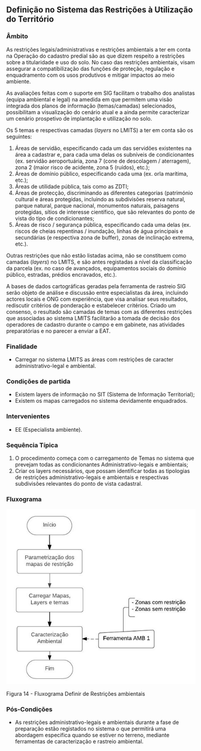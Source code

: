 ## Definição no Sistema das Restrições à Utilização do Território

### Âmbito

As restrições legais/administrativas e restrições ambientais a ter em conta na Operação do cadastro predial são as que dizem respeito a restrições sobre a titularidade e uso do solo. No caso das restrições ambientais, visam assegurar a compatibilização das funções de proteção, regulação e enquadramento com os usos produtivos e mitigar impactos ao meio ambiente.

As avaliações feitas com o suporte em SIG facilitam o trabalho dos analistas \(equipa ambiental e legal\) na amedida em que permitem uma visão integrada dos planos de informação \(temas/camadas\) selecionados, possibilitam a visualização do cenário atual e a ainda permite caracterizar um cenário prospetivo de implantação e utilização no solo.

Os 5 temas e respectivas camadas \(_layers_ no LMITS\) a ter em conta são os seguintes:

1. Áreas de servidão, especificando cada um das servidões existentes na área a cadastrar e, para cada uma delas os subníveis de condicionantes \(ex. servidão aeroportuária, zona 7 \(cone de descolagem / aterragem\), zona 2 \(maior risco de acidente, zona 5 \(ruídos\), etc.\);
2. Áreas de domínio público, especificando cada uma \(ex. orla marítima, etc.\);
3. Áreas de utilidade pública, tais como as ZDTI;
4. Áreas de protecção, discriminando as diferentes categorias \(património cultural e áreas protegidas, incluindo as subdivisões reserva natural, parque natural, parque nacional, monumentos naturais, paisagens protegidas, sítios de interesse científico, que são relevantes do ponto de vista do tipo de condicionantes;
5. Áreas de risco / segurança pública, especificando cada uma delas \(ex. riscos de cheias repentinas / inundação, linhas de água principais e secundárias \(e respectiva zona de buffer\), zonas de inclinação extrema, etc.\).

Outras restrições que não estão listadas acima, não se constituem como camadas \(_layers_\) no LMITS, e são antes registadas a nível da classificação da parcela \(ex. no caso de avançados, equipamentos sociais do domínio público, estradas, prédios encravados, etc.\).

A bases de dados cartográficas geradas pela ferramenta de rastreio SIG serão objeto de análise e discussão entre especialistas da área, incluindo actores locais e ONG com experiência, que visa analisar seus resultados, rediscutir critérios de ponderação e estabelecer critérios. Criado um consenso, o resultado são camadas de temas com as diferentes restrições que associadas ao sistema LMITS facilitarão a tomada de decisão dos operadores de cadastro durante o campo e em gabinete, nas atividades preparatórias e no parecer a enviar a EAT.

### Finalidade

* Carregar no sistema LMITS as áreas com restrições de caracter administrativo-legal e ambiental.

### Condições de partida

* Existem layers de informação no SIT \(Sistema de Informação Territorial\);
* Existem os mapas carregados no sistema devidamente enquadrados.

### Intervenientes

* EE \(Especialista ambiente\).

### Sequência Típica

1. O procedimento começa com o carregamento de Temas no sistema que prevejam todas as condicionantes Administrativo-legais e ambientais;
2. Criar os layers necessários, que possam identificar todas as tipologias de restrições administrativo-legais e ambientais e respectivas subdivisões relevantes do ponto de vista cadastral.

### Fluxograma

![](/assets/def_restr_14.jpg)

Figura 14 - Fluxograma Definir de Restrições ambientais

### Pós-Condições

* As restrições administrativo-legais e ambientais durante a fase de preparação estão registados no sistema o que permitirá uma abordagem específica quando se estiver no terreno, mediante ferramentas de caracterização e rastreio ambiental.



